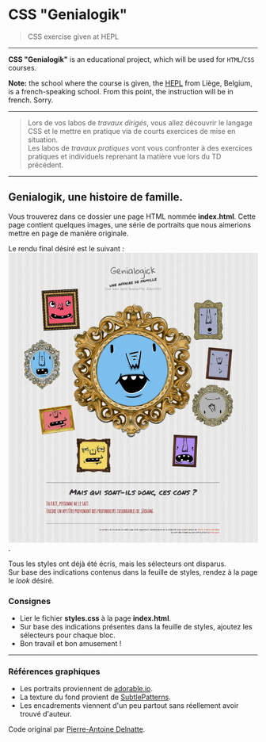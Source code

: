 # CSS "Genialogik"

> CSS exercise given at HEPL

* * *

**CSS "Genialogik"** is an educational project, which will be used for `HTML`/`CSS` courses.

**Note:** the school where the course is given, the [HEPL](http://www.provincedeliege.be/hauteecole) from Liège, Belgium, is a french-speaking school. From this point, the instruction will be in french. Sorry.

* * *

> Lors de vos labos de *travaux dirigés*, vous allez découvrir le langage CSS et le mettre en pratique via de courts exercices de mise en situation.  
> Les labos de *travaux pratiques* vont vous confronter à des exercices pratiques et individuels reprenant la matière vue lors du TD précédent.

* * *

## Genialogik, une histoire de famille.

Vous trouverez dans ce dossier une page HTML nommée **index.html**. Cette page contient quelques images, une série de portraits que nous aimerions mettre en page de manière originale.

Le rendu final désiré est le suivant : ![rendu final](./rendu.png).

Tous les styles ont déjà été écris, mais les sélecteurs ont disparus.  
Sur base des indications contenus dans la feuille de styles, rendez à la page le *look* désiré.

### Consignes

* Lier le fichier **styles.css** à la page **index.html**.
* Sur base des indications présentes dans la feuille de styles, ajoutez les sélecteurs pour chaque bloc.
* Bon travail et bon amusement&nbsp;!

* * *

### Références graphiques

* Les portraits proviennent de [adorable.io](http://avatars.adorable.io/).
* La texture du fond provient de [SubtlePatterns](http://subtlepatterns.com/subtle-stripes/).
* Les encadrements viennent d'un peu partout sans réellement avoir trouvé d'auteur.

Code original par [Pierre-Antoine Delnatte](https://github.com/leny).
